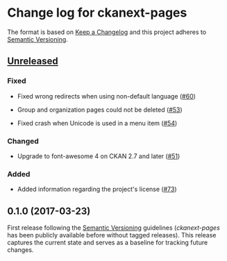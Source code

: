 # Change log for ckanext-pages

The format is based on [Keep a Changelog](http://keepachangelog.com/)
and this project adheres to [Semantic Versioning](http://semver.org/).

## [Unreleased]

### Fixed

- Fixed wrong redirects when using non-default language
  ([#60](https://github.com/ckan/ckanext-pages/issues/60))

- Group and organization pages could not be deleted
  ([#53](https://github.com/ckan/ckanext-pages/issues/53))

- Fixed crash when Unicode is used in a menu item
  ([#54](https://github.com/ckan/ckanext-pages/issues/54))


### Changed

- Upgrade to font-awesome 4 on CKAN 2.7 and later
  ([#51](https://github.com/ckan/ckanext-pages/pull/51))


### Added

- Added information regarding the project's license
  ([#73](https://github.com/ckan/ckanext-pages/issues/73))

## 0.1.0 (2017-03-23)

First release following the [Semantic Versioning](http://semver.org/)
guidelines (*ckanext-pages* has been publicly available before without tagged
releases). This release captures the current state and serves as a baseline for
tracking future changes.


[Unreleased]: https://github.com/ckan/ckanext-pages/compare/release-v0.1.0...master

